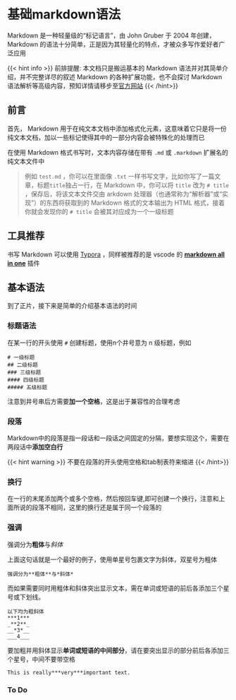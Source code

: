 # 基础markdown语法

Markdown 是一种轻量级的“标记语言”，由 John Gruber 于 2004 年创建，Markdown 的语法十分简单，正是因为其轻量化的特点，才被众多写作爱好者广泛应用

{{< hint info >}}
前排提醒: 本文档只是搬运基本的 Markdown 语法并对其简单介绍，并不完整详尽的叙述 Markdown 的各种扩展功能，也不会探讨 Markdown 语法解析等高级内容，预知详情请移步至[官方网站](https://www.markdownguide.org/)
{{< /hint>}}

## 前言
首先， Markdown 用于在纯文本文档中添加格式化元素，这意味着它只是将一份纯文本文档，加以一些标记使得其中的一部分内容会被特殊化的处理而已

在使用 Markdown 格式书写时，文本内容存储在带有 `.md` 或 `.markdown` 扩展名的纯文本文件中

> 例如 `test.md` ，你可以在里面像 `.txt` 一样书写文字，比如你写了一篇文章，标题`title`独占一行，在 Markdown 中，你可以将 `title` 改为 `# title` ，保存后，将该文本文件交由 arkdown 处理器（也通常称为“解析器”或“实现”）的东西将获取到的 Markdown 格式的文本输出为 HTML 格式，接着你就会发现你的 `# title` 会被其对应成为一个一级标题

## 工具推荐
书写 Markdown 可以使用 [Typora](https://typora.io/) ，同样被推荐的是 vscode 的 [**markdown all in one**]() 插件

## 基本语法

到了正片，接下来是简单的介绍基本语法的时间

### 标题语法

在某一行的开头使用 `#` 创建标题，使用n个井号意为 n 级标题，例如

```
# 一级标题
## 二级标题
### 三级标题
#### 四级标题
##### 五级标题
```

注意到井号串后方需要**加一个空格**，这是出于兼容性的合理考虑

### 段落

Markdown中的段落是指一段话和一段话之间固定的分隔，要想实现这个，需要在两段话中**添加空白行**

{{< hint warning >}}
不要在段落的开头使用空格和tab制表符来缩进
{{< /hint>}}

### 换行

在一行的末尾添加两个或多个空格，然后按回车键,即可创建一个换行，注意和上面所说的段落不相同，这里的换行还是属于同一个段落的

### 强调

强调分为**粗体**与*斜体*

上面这句话就是一个最好的例子，使用单星号包裹文字为斜体，双星号为粗体

```
强调分为**粗体**与*斜体*
```

而如果需要同时用粗体和斜体突出显示文本，需在单词或短语的前后各添加三个星号或下划线。

```
以下均为粗斜体
***1***
_**2**_
__*3*__
___4___
```

要加粗并用斜体显示**单词或短语的中间部分**，请在要突出显示的部分前后各添加三个星号，中间不要带空格

```
This is really***very***important text.
```

### To Do